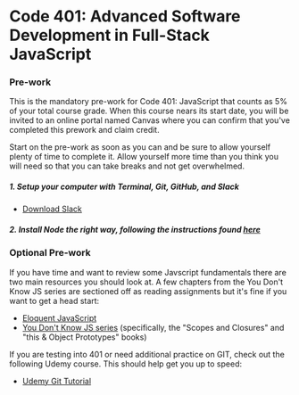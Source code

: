 # Code 401: Advanced Software Development in Full-Stack JavaScript

### Pre-work

This is the mandatory pre-work for Code 401: JavaScript that counts as 5% of your total course grade. When this course nears its start date, you will be invited to an online portal named Canvas where you can confirm that you've completed this prework and claim credit.

Start on the pre-work as soon as you can and be sure to allow yourself plenty of time to complete it. Allow yourself more time than you think you will need so that you can take breaks and not get overwhelmed.

##### 1. Setup your computer with Terminal, Git, GitHub, and Slack
- [Download Slack](https://slack.com/downloads/osx)

##### 2. Install Node the right way, following the instructions found [here](https://gist.github.com/toastynerd/d3e563522977f6750c32)

### Optional Pre-work
If you have time and want to review some Javscript fundamentals there are two main resources you should look at.  A few chapters from the You Don't Know JS series are sectioned off as reading assignments but it's fine if you want to get a head start:
- [Eloquent JavaScript](http://eloquentjavascript.net/)
- [You Don't Know JS series](https://github.com/getify/You-Dont-Know-JS) (specifically, the "Scopes and Closures" and "this & Object Prototypes" books)

If you are testing into 401 or need additional practice on GIT, check out the following Udemy course.  This should help get you up to speed:
- [Udemy Git Tutorial](https://blog.udemy.com/git-tutorial-a-comprehensive-guide/)
